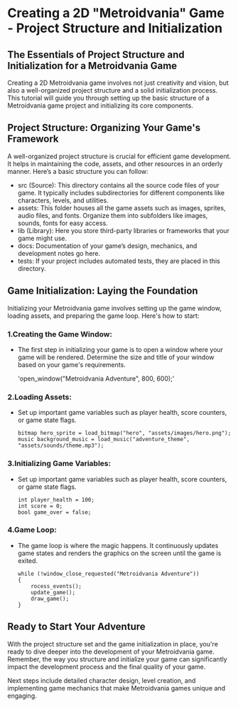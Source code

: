 # Creating a 2D "Metroidvania" Game - Project Structure and Initialization
## The Essentials of Project Structure and Initialization for a Metroidvania Game
Creating a 2D Metroidvania game involves not just creativity and vision, but also a well-organized project structure and a solid initialization process. This tutorial will guide you through setting up the basic structure of a Metroidvania game project and initializing its core components.

## Project Structure: Organizing Your Game's Framework
A well-organized project structure is crucial for efficient game development. It helps in maintaining the code, assets, and other resources in an orderly manner. Here’s a basic structure you can follow:

- src (Source): This directory contains all the source code files of your game. It typically includes subdirectories for different components like characters, levels, and utilities.
- assets: This folder houses all the game assets such as images, sprites, audio files, and fonts. Organize them into subfolders like images, sounds, fonts for easy access.
- lib (Library): Here you store third-party libraries or frameworks that your game might use.
- docs: Documentation of your game’s design, mechanics, and development notes go here.
- tests: If your project includes automated tests, they are placed in this directory.

## Game Initialization: Laying the Foundation
Initializing your Metroidvania game involves setting up the game window, loading assets, and preparing the game loop. Here's how to start:

### 1.Creating the Game Window:
- The first step in initializing your game is to open a window where your game will be rendered. Determine the size and title of your window based on your game's requirements.

    'open_window("Metroidvania Adventure", 800, 600);'

### 2.Loading Assets:
- Set up important game variables such as player health, score counters, or game state flags.

    ```
    bitmap hero_sprite = load_bitmap("hero", "assets/images/hero.png");
    music background_music = load_music("adventure_theme", "assets/sounds/theme.mp3");
    ```

### 3.Initializing Game Variables:
- Set up important game variables such as player health, score counters, or game state flags.

    ```
    int player_health = 100;
    int score = 0;
    bool game_over = false; 
    ```

### 4.Game Loop:
- The game loop is where the magic happens. It continuously updates game states and renders the graphics on the screen until the game is exited.
    ```
    while (!window_close_requested("Metroidvania Adventure"))
    {
        rocess_events();
        update_game();
        draw_game();
    }
    ```

## Ready to Start Your Adventure
With the project structure set and the game initialization in place, you're ready to dive deeper into the development of your Metroidvania game. Remember, the way you structure and initialize your game can significantly impact the development process and the final quality of your game.

Next steps include detailed character design, level creation, and implementing game mechanics that make Metroidvania games unique and engaging.